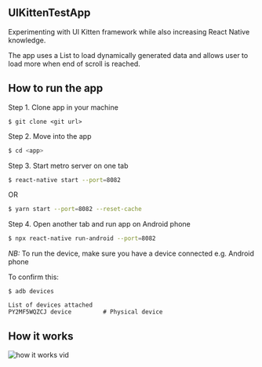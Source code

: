 ## UIKittenTestApp
Experimenting with UI Kitten framework while also increasing React Native knowledge.

The app uses a List to load dynamically generated data and allows user to load more when end of scroll is reached.

## How to run the app

Step 1. Clone app in your machine
```
$ git clone <git url>
```

Step 2. Move into the app

```bash
$ cd <app>
```

Step 3. Start metro server on one tab

```sh
$ react-native start --port=8082
```

OR

```sh
$ yarn start --port=8082 --reset-cache
```

Step 4. Open another tab and run app on Android phone

```sh
$ npx react-native run-android --port=8082
```

*NB:* To run the device, make sure you have a device connected e.g. Android phone

To confirm this:

   ```
   $ adb devices

   List of devices attached
   PY2MF5WQZCJ device         # Physical device
   ```

## How it works
![how it works vid](https://user-images.githubusercontent.com/3224157/155660600-57075ce2-8ded-423c-bb90-6ae6b04ff4c8.gif)